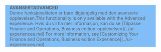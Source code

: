 <blockquote STYLE="background: #81BEF7;border-left:None"><span data-ttu-id="02a02-101"><b>AVANSERT</b></span><span class="sxs-lookup"><span data-stu-id="02a02-101"><b>ADVANCED</b></span></span><br /><span data-ttu-id="02a02-102">Denne funksjonaliteten er bare tilgjengelig med den avanserte opplevelsen.</span><span class="sxs-lookup"><span data-stu-id="02a02-102">This functionality is only available with the Advanced experience.</span></span> <span data-ttu-id="02a02-103">Hvis du vil ha mer informasjon, kan du se [Tilpasse Finance and Operations, Business edition-opplevelsen](../ui-experiences.md) </span><span class="sxs-lookup"><span data-stu-id="02a02-103">For more information, see [Customizing Your Finance and Operations, Business edition  Experience](../ui-experiences.md) </span></span></blockquote>

